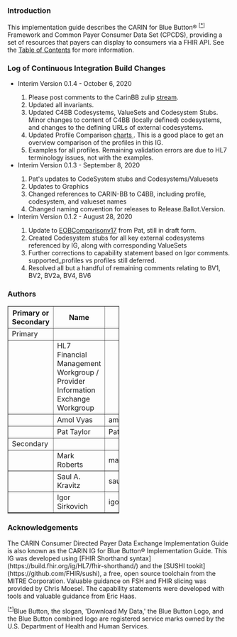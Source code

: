 <!-- <table style="border-color: red;" border="4">
<tbody>
<tr>
<td style="text-align: center;"><strong>DISCLAIMER</strong></td>
</tr>
<tr>
<td>This build has <strong>NOT</strong> been approved by HL7 and should NOT be widely distributed. It's a draft build the CARIN for Blue Button technology team is using to update BEFORE the changes have been approved by HL7 and made to the CI build. It's meant to be a directional resource only for payers who are currently implementing.</td>
</tr>
</tbody>
</table>
<h3>&nbsp;</h3> -->
<h3>Introduction</h3>
<p>This implementation guide describes the CARIN for Blue Button&reg; <sup>[<a href="#ftn.id1" name="id1">*</a>]</sup> Framework and Common Payer Consumer Data Set (CPCDS), providing a set of resources that payers can display to consumers via a FHIR API. See the <a href="toc.html">Table of Contents</a> for more information.</p>
<h3>Log of Continuous Integration Build Changes</h3>
<ul>
<li>Interim Version 0.1.4 - October 6, 2020</li>
<ol>
<li>Please post comments to the CarinBB zulip <a href="https://chat.fhir.org/#narrow/stream/204607-CARIN-IG.20for.20Blue.20Button.C2.AE"> stream</a>.</li>
<li>Updated all invariants.</li>
<li>Updated C4BB Codesystems, ValueSets and Codesystem Stubs. Minor changes to content of C4BB (locally defined) codesystems, and changes to the defining URLs of external codesystems.</li>
<li>Updated Profile Comparison <a href="EOBProfileComparison20201006.xlsx" download="EOBProfileComparison20201006.xlsx">charts </a>. This is a good place to get an overview comparison of the profiles in this IG.</li>
<li>Examples for all profiles. Remaining validation errors are due to HL7 terminology issues, not with the examples.</li>
</ol>
<li>Interim Version 0.1.3 - September 8, 2020</li>
<ol>
<li>Pat's updates to CodeSystem stubs and Codesystems/Valuesets</li>
<li>Updates to Graphics</li>
<li>Changed references to CARIN-BB to C4BB, including profile, codesystem, and valueset names</li>
<li>Changed naming convention for releases to Release.Ballot.Version.</li>
</ol>
<li>Interim Version 0.1.2 - August 28, 2020</li>
<ol>
<li>Update to <a href="CARINBBResourcesv17.png">EOBComparisonv17</a> from Pat, still in draft form.</li>
<li>Created Codesystem stubs for all key external codesystems referenced by IG, along with corresponding ValueSets</li>
<li>Further corrections to capability statement based on Igor comments. supported_profiles vs profiles still deferred.</li>
<li>Resolved all but a handful of remaining comments relating to BV1, BV2, BV2a, BV4, BV6</li>
</ol>
</ul>
<h3>Authors</h3>
<table style="width: 50%;" border="1">
<tbody>
<tr>
<th>Primary or Secondary</th>
<th>Name</th>
<th>Email</th>
</tr>
<tr>
<td>Primary</td>
<td>&nbsp;</td>
<td>&nbsp;</td>
</tr>
<tr>
<td>&nbsp;</td>
<td>HL7 Financial Management Workgroup / Provider Information Exchange Workgroup</td>
<td>&nbsp;</td>
</tr>
<tr>
<td>&nbsp;</td>
<td>Amol Vyas</td>
<td>amol.vyas@cambiahealth.com</td>
</tr>
<tr>
<td>&nbsp;</td>
<td>Pat Taylor</td>
<td>Pat.Taylor@bcbsa.com</td>
</tr>
<tr>
<td>Secondary</td>
<td>&nbsp;</td>
<td>&nbsp;</td>
</tr>
<tr>
<td>&nbsp;</td>
<td>Mark Roberts</td>
<td>mark.roberts@leavittpartners.com</td>
</tr>
<tr>
<td>&nbsp;</td>
<td>Saul A. Kravitz</td>
<td>saul@mitre.org</td>
</tr>
<tr>
<td>&nbsp;</td>
<td>Igor Sirkovich</td>
<td>igor@smilecdr.com</td>
</tr>
</tbody>
</table>
<h3>Acknowledgements</h3>
<p>The CARIN Consumer Directed Payer Data Exchange Implementation Guide is also known as the CARIN IG for Blue Button&reg; Implementation Guide. This IG was developed using [FHIR Shorthand syntax](https://build.fhir.org/ig/HL7/fhir-shorthand/) and the [SUSHI tookit](https://github.com/FHIR/sushi), a free, open source toolchain from the MITRE Corporation. Valuable guidance on FSH and FHIR slicing was provided by Chris Moesel. The capability statements were developed with tools and valuable guidance from Eric Haas.</p>
<div class="footnote"><sup>[<a href="#id1" name="ftn.id1">*</a>]</sup>Blue Button, the slogan, 'Download My Data,' the Blue Button Logo, and the Blue Button combined logo are registered service marks owned by the U.S. Department of Health and Human Services.</div>
